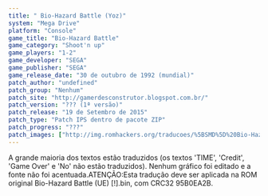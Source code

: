 ```yaml
---
title: " Bio-Hazard Battle (Yoz)"
system: "Mega Drive"
platform: "Console"
game_title: "Bio-Hazard Battle"
game_category: "Shoot'n up"
game_players: "1-2"
game_developer: "SEGA"
game_publisher: "SEGA"
game_release_date: "30 de outubro de 1992 (mundial)"
patch_author: "undefined"
patch_group: "Nenhum"
patch_site: "http://gamerdesconstrutor.blogspot.com.br/"
patch_version: "??? (1ª versão)"
patch_release: "19 de Setembro de 2015"
patch_type: "Patch IPS dentro de pacote ZIP"
patch_progress: "???"
patch_images: ["http://img.romhackers.org/traducoes/%5BSMD%5D%20Bio-Hazard%20Battle%20-%20Yoz%20-%201.bmp","http://img.romhackers.org/traducoes/%5BSMD%5D%20Bio-Hazard%20Battle%20-%20Yoz%20-%202.bmp","http://img.romhackers.org/traducoes/%5BSMD%5D%20Bio-Hazard%20Battle%20-%20Yoz%20-%203.bmp"]
---
```

A grande maioria dos textos estão traduzidos (os textos 'TIME', 'Credit', 'Game Over' e 'No' não estão traduzidos). Nenhum gráfico foi editado e a fonte não foi acentuada.ATENÇÃO:Esta tradução deve ser aplicada na ROM original Bio-Hazard Battle (UE) [!].bin, com CRC32 95B0EA2B.
